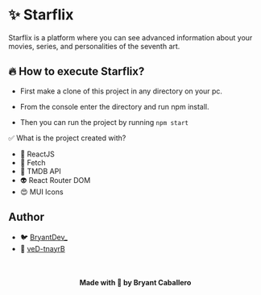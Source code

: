 # ✨ Starflix
Starflix is a platform where you can see advanced information about your movies, series, and personalities of the seventh art.

## 🔥 How to execute Starflix?

- First make a clone of this project in any directory on your pc.

- From the console enter the directory and run npm install.
- Then you can run the project by running ```npm start```


✅ What is the project created with?
- 🌹 ReactJS
- 🎁 Fetch
- 👾 TMDB API
- 👽 React Router DOM
- 😍 MUI Icons

## Author
- 🐦 [BryantDev_](https://twitter.com/BryantDev_)
- 🐙 [veD-tnayrB](https://github.com/veD-tnayrB/)

<br />

<h4 align="center">Made with 💖 by Bryant Caballero</h4>
